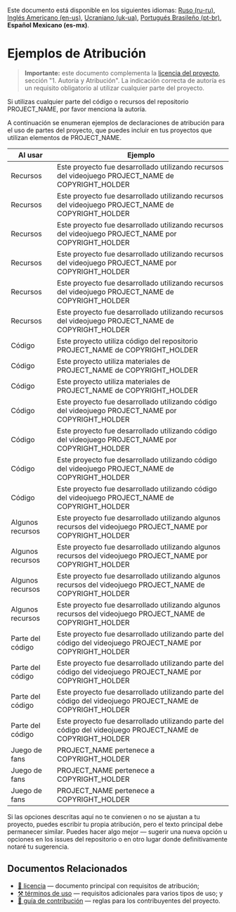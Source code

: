 Este documento está disponible en los siguientes idiomas: [Ruso (ru-ru)](/other-langs/ATTRIBUTION_ru-ru.md), [Inglés Americano (en-us)](/ATTRIBUTION.md), [Ucraniano (uk-ua)](/other-langs/ATTRIBUTION_uk-ua.md), [Portugués Brasileño (pt-br)](/other-langs/ATTRIBUTION_pt-br.md), **Español Mexicano (es-mx)**.

# Ejemplos de Atribución

> **Importante:** este documento complementa la [licencia del proyecto](/other-langs/LICENSE_es-mx.md), sección "1. Autoría y Atribución". La indicación correcta de autoría es un requisito obligatorio al utilizar cualquier parte del proyecto.

Si utilizas cualquier parte del código o recursos del repositorio PROJECT_NAME, por favor menciona la autoría.

A continuación se enumeran ejemplos de declaraciones de atribución para el uso de partes del proyecto, que puedes incluir en tus proyectos que utilizan elementos de PROJECT_NAME.

| Al usar | Ejemplo |
| --- | --- |
| Recursos | Este proyecto fue desarrollado utilizando recursos del videojuego PROJECT_NAME de COPYRIGHT_HOLDER |
| Recursos | Este proyecto fue desarrollado utilizando recursos del videojuego PROJECT_NAME de COPYRIGHT_HOLDER |
| Recursos | Este proyecto fue desarrollado utilizando recursos del videojuego PROJECT_NAME por COPYRIGHT_HOLDER |
| Recursos | Este proyecto fue desarrollado utilizando recursos del videojuego PROJECT_NAME por COPYRIGHT_HOLDER |
| Recursos | Este proyecto fue desarrollado utilizando recursos del videojuego PROJECT_NAME de COPYRIGHT_HOLDER |
| Recursos | Este proyecto fue desarrollado utilizando recursos del videojuego PROJECT_NAME de COPYRIGHT_HOLDER |
| Código | Este proyecto utiliza código del repositorio PROJECT_NAME de COPYRIGHT_HOLDER |
| Código | Este proyecto utiliza materiales de PROJECT_NAME de COPYRIGHT_HOLDER |
| Código | Este proyecto utiliza materiales de PROJECT_NAME de COPYRIGHT_HOLDER |
| Código | Este proyecto fue desarrollado utilizando código del videojuego PROJECT_NAME por COPYRIGHT_HOLDER |
| Código | Este proyecto fue desarrollado utilizando código del videojuego PROJECT_NAME por COPYRIGHT_HOLDER |
| Código | Este proyecto fue desarrollado utilizando código del videojuego PROJECT_NAME de COPYRIGHT_HOLDER |
| Código | Este proyecto fue desarrollado utilizando código del videojuego PROJECT_NAME de COPYRIGHT_HOLDER |
| Algunos recursos | Este proyecto fue desarrollado utilizando algunos recursos del videojuego PROJECT_NAME por COPYRIGHT_HOLDER |
| Algunos recursos | Este proyecto fue desarrollado utilizando algunos recursos del videojuego PROJECT_NAME por COPYRIGHT_HOLDER |
| Algunos recursos | Este proyecto fue desarrollado utilizando algunos recursos del videojuego PROJECT_NAME de COPYRIGHT_HOLDER |
| Algunos recursos | Este proyecto fue desarrollado utilizando algunos recursos del videojuego PROJECT_NAME de COPYRIGHT_HOLDER |
| Parte del código | Este proyecto fue desarrollado utilizando parte del código del videojuego PROJECT_NAME por COPYRIGHT_HOLDER |
| Parte del código | Este proyecto fue desarrollado utilizando parte del código del videojuego PROJECT_NAME por COPYRIGHT_HOLDER |
| Parte del código | Este proyecto fue desarrollado utilizando parte del código del videojuego PROJECT_NAME de COPYRIGHT_HOLDER |
| Parte del código | Este proyecto fue desarrollado utilizando parte del código del videojuego PROJECT_NAME de COPYRIGHT_HOLDER |
| Juego de fans | PROJECT_NAME pertenece a COPYRIGHT_HOLDER |
| Juego de fans | PROJECT_NAME pertenece a COPYRIGHT_HOLDER |
| Juego de fans | PROJECT_NAME pertenece a COPYRIGHT_HOLDER |

Si las opciones descritas aquí no te convienen o no se ajustan a tu proyecto, puedes escribir tu propia atribución, pero el texto principal debe permanecer similar. Puedes hacer algo mejor — sugerir una nueva opción u opciones en los issues del repositorio o en otro lugar donde definitivamente notaré tu sugerencia.

## Documentos Relacionados

* [📜 licencia](/LICENSE_es-mx.md) — documento principal con requisitos de atribución;
* [⚒️ términos de uso](/TERMS_OF_USE_es-mx.md) — requisitos adicionales para varios tipos de uso; y
* [🤝 guía de contribución](/CONTRIBUTING_es-mx.md) — reglas para los contribuyentes del proyecto.
